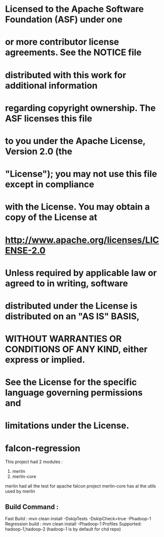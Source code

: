 #
# Licensed to the Apache Software Foundation (ASF) under one
# or more contributor license agreements.  See the NOTICE file
# distributed with this work for additional information
# regarding copyright ownership.  The ASF licenses this file
# to you under the Apache License, Version 2.0 (the
# "License"); you may not use this file except in compliance
# with the License.  You may obtain a copy of the License at
#
#     http://www.apache.org/licenses/LICENSE-2.0
#
# Unless required by applicable law or agreed to in writing, software
# distributed under the License is distributed on an "AS IS" BASIS,
# WITHOUT WARRANTIES OR CONDITIONS OF ANY KIND, either express or implied.
# See the License for the specific language governing permissions and
# limitations under the License.
#

falcon-regression
=================
This project had 2 modules : 

1. merlin
2. merlin-core

merlin had all the test for apache falcon project
merlin-core has al the utils used by merlin

Build Command : 
------------------

Fast Build : mvn clean install -DskipTests -DskipCheck=true -Phadoop-1
Regression build : mvn clean install -Phadoop-1
Profiles Supported: hadoop-1,hadoop-2
(hadoop-1 is by default for chd repo)
